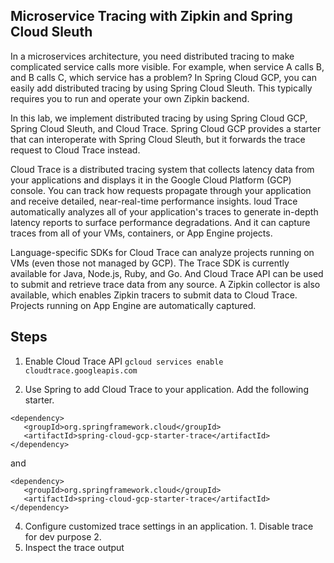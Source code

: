 ## Microservice Tracing with Zipkin and Spring Cloud Sleuth
In a microservices architecture, you need distributed tracing to make complicated service calls more visible. For example, when service A calls B, and B calls C, which service has a problem? In Spring Cloud GCP, you can easily add distributed tracing by using Spring Cloud Sleuth. This typically requires you to run and operate your own Zipkin backend.

In this lab, we implement distributed tracing by using Spring Cloud GCP, Spring Cloud Sleuth, and Cloud Trace. Spring Cloud GCP provides a starter that can interoperate with Spring Cloud Sleuth, but it forwards the trace request to Cloud Trace instead.

Cloud Trace is a distributed tracing system that collects latency data from your applications and displays it in the Google Cloud Platform (GCP) console. You can track how requests propagate through your application and receive detailed, near-real-time performance insights. loud Trace automatically analyzes all of your application's traces to generate in-depth latency reports to surface performance degradations. And it can capture traces from all of your VMs, containers, or App Engine projects.

Language-specific SDKs for Cloud Trace can analyze projects running on VMs (even those not managed by GCP). The Trace SDK is currently available for Java, Node.js, Ruby, and Go. And Cloud Trace API can be used to submit and retrieve trace data from any source. A Zipkin collector is also available, which enables Zipkin tracers to submit data to Cloud Trace. Projects running on App Engine are automatically captured.

## Steps

 1. Enable Cloud Trace API 
 `gcloud services enable cloudtrace.googleapis.com`
 
 2. Use Spring to add Cloud Trace to your application. Add the following starter. 
 ```
<dependency>
	<groupId>org.springframework.cloud</groupId>
	<artifactId>spring-cloud-gcp-starter-trace</artifactId>
</dependency>

 ```
 and 
 ```
 <dependency>
	<groupId>org.springframework.cloud</groupId>
	<artifactId>spring-cloud-gcp-starter-trace</artifactId>
</dependency>

 ```
 4. Configure customized trace settings in an application.
		 1. Disable trace for dev purpose
		 2. 
 6. Inspect the trace output

<!--stackedit_data:
eyJoaXN0b3J5IjpbOTk4NDc3OTE5LC04MTUzMDM3OTQsNTE4Mz
A4MzE2XX0=
-->